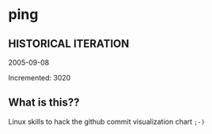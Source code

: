 # ping

## HISTORICAL ITERATION
2005-09-08

Incremented: 3020

## What is this?? 
Linux skills to hack the github commit visualization chart `;-)`
